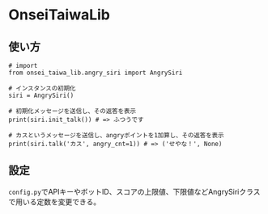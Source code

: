 # OnseiTaiwaLib

## 使い方
```python3
# import
from onsei_taiwa_lib.angry_siri import AngrySiri

# インスタンスの初期化
siri = AngrySiri()

# 初期化メッセージを送信し、その返答を表示
print(siri.init_talk()) # => ふつうです

# カスというメッセージを送信し、angryポイントを1加算し、その返答を表示
print(siri.talk('カス', angry_cnt=1)) # => ('せやな！', None)
```

## 設定
`config.py`でAPIキーやボットID、スコアの上限値、下限値などAngrySiriクラスで用いる定数を変更できる。
